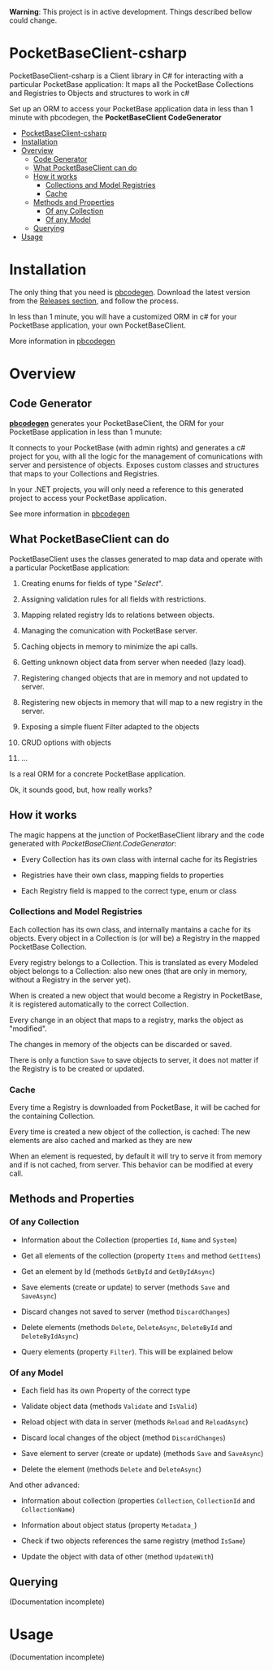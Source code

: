 **Warning**: This project is in active development. Things described bellow could change.

# PocketBaseClient-csharp

PocketBaseClient-csharp is a Client library in C# for interacting with a particular PocketBase application: It maps all the PocketBase Collections and Registries to Objects and structures to work in c#

Set up an ORM to access your PocketBase application data in less than 1 minute with pbcodegen, the **PocketBaseClient CodeGenerator**

* [PocketBaseClient-csharp](#pocketbaseclient-csharp)
* [Installation](#installation)
* [Overview](#overview)
  * [Code Generator](#code-generator)
  * [What PocketBaseClient can do](#what-pocketbaseclient-can-do)
  * [How it works](#how-it-works)
    * [Collections and Model Registries](#collections-and-model-registries)
    * [Cache](#cache)
  * [Methods and Properties](#methods-and-properties)
    * [Of any Collection](#of-any-collection)
    * [Of any Model](#of-any-model)
  * [Querying](#querying)
* [Usage](#usage)

# Installation

The only thing that you need is [pbcodegen](doc/pbcodegen.md). Download the latest version from the [Releases section](https://github.com/iluvadev/PocketBaseClient-csharp/releases), and follow the process.

In less than 1 minute, you will have a customized ORM in c# for your PocketBase application, your own PocketBaseClient.

More information in [pbcodegen](doc/pbcodegen.md)

# Overview

## Code Generator

[**pbcodegen**](doc/pbcodegen.md) generates your PocketBaseClient, the ORM for your PocketBase application in less than 1 munute: 

It connects to your PocketBase (with admin rights) and generates a c# project for you, with all the logic for the management of comunications with server and  persistence of objects. Exposes custom classes and structures that maps to your Collections and Registries.

In your .NET projects, you will only need a reference to this generated project to access your PocketBase application.

See more information in [pbcodegen](doc/pbcodegen.md)

## What PocketBaseClient can do

PocketBaseClient uses the classes generated to map data and operate with a particular PocketBase application: 

1. Creating enums for fields of type "*Select*".

2. Assigning validation rules for all fields with restrictions.

3. Mapping related registry Ids to relations between objects.

4. Managing the comunication with PocketBase server.

5. Caching objects in memory to minimize the api calls.

6. Getting unknown object data from server when needed (lazy load).

7. Registering changed objects that are in memory and not updated to server.

8. Registering new objects in memory that will map to a new registry in the server. 

9. Exposing a simple fluent Filter adapted to the objects

10. CRUD options with objects

11. ...

Is a real ORM for a concrete PocketBase application.

Ok, it sounds good, but, how really works?

## How it works

The magic happens at the junction of PocketBaseClient library and the code generated with *PocketBaseClient.CodeGenerator*:

- Every Collection has its own class with internal cache for its Registries

- Registries have their own class, mapping fields to properties

- Each Registry field is mapped to the correct type, enum or class

### Collections and Model Registries

Each collection has its own class, and internally mantains a cache for its objects. Every object in a Collection is (or will be) a Registry in the mapped PocketBase Collection.

Every registry belongs to a Collection. This is translated as every Modeled object belongs to a Collection: also new ones (that are only in memory, without a Registry in the server yet).

When is created a new object that would become a Registry in PocketBase, it is registered automatically to the correct Collection.

Every change in an object that maps to a registry, marks the object as "modified".

The changes in memory of the objects can be discarded or saved.

There is only a function `Save` to save objects to server, it does not matter if the Registry is to be created or updated.

### Cache

Every time a Registry is downloaded from PocketBase, it will be cached for the containing Collection. 

Every time is created a new object of the collection, is cached: The new elements are also cached and marked as they are new

When an element is requested, by default it will try to serve it from memory and if is not cached, from server. This behavior can be modified at every call.

## Methods and Properties

### Of any Collection

- Information about the Collection (properties `Id`, `Name` and `System`)

- Get all elements of the collection (property `Items` and method `GetItems`)

- Get an element by Id (methods `GetById` and `GetByIdAsync`)

- Save elements (create or update) to server (methods `Save` and `SaveAsync`)

- Discard changes not saved to server (method `DiscardChanges`)

- Delete elements (methods `Delete`, `DeleteAsync`, `DeleteById` and `DeleteByIdAsync`)

- Query elements (property `Filter`). This will be explained below

### Of any Model

* Each field has its own Property of the correct type

* Validate object data (methods `Validate` and `IsValid`)

* Reload object with data in server (methods `Reload` and `ReloadAsync`)

* Discard local changes of the object (method `DiscardChanges`)

* Save element to server (create or update) (methods `Save` and `SaveAsync`)

* Delete the element (methods `Delete` and `DeleteAsync`)

And other advanced:

- Information about collection (properties `Collection`, `CollectionId` and `CollectionName`)

- Information about object status (property `Metadata_`)

- Check if two objects references the same registry (method `IsSame`)

- Update the object with data of other (method `UpdateWith`)

## Querying

(Documentation incomplete)

# Usage

(Documentation incomplete)
